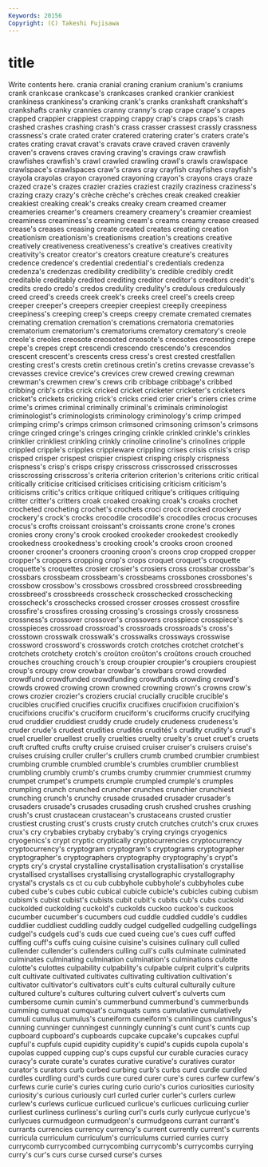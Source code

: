 ```yaml
---
Keywords: 20156 
Copyright: (C) Takeshi Fujisawa
---
```


# title

Write contents here.
crania
cranial craning cranium cranium's craniums crank crankcase crankcase's crankcases cranked
crankier crankiest crankiness crankiness's cranking crank's cranks crankshaft crankshaft's crankshafts
cranky crannies cranny cranny's crap crape crape's crapes crapped crappier
crappiest crapping crappy crap's craps craps's crash crashed crashes crashing
crash's crass crasser crassest crassly crassness crassness's crate crated crater
cratered cratering crater's craters crate's crates crating cravat cravat's cravats
crave craved craven cravenly craven's cravens craves craving craving's cravings
craw crawfish crawfishes crawfish's crawl crawled crawling crawl's crawls crawlspace
crawlspace's crawlspaces craw's craws cray crayfish crayfishes crayfish's crayola crayolas
crayon crayoned crayoning crayon's crayons crays craze crazed craze's crazes
crazier crazies craziest crazily craziness craziness's crazing crazy crazy's crèche
crèche's crèches creak creaked creakier creakiest creaking creak's creaks creaky
cream creamed creamer creameries creamer's creamers creamery creamery's creamier creamiest
creaminess creaminess's creaming cream's creams creamy crease creased crease's creases
creasing create created creates creating creation creationism creationism's creationisms creation's
creations creative creatively creativeness creativeness's creative's creatives creativity creativity's creator
creator's creators creature creature's creatures credence credence's credential credential's credentials
credenza credenza's credenzas credibility credibility's credible credibly credit creditable creditably
credited crediting creditor creditor's creditors credit's credits credo credo's credos
credulity credulity's credulous credulously creed creed's creeds creek creek's creeks
creel creel's creels creep creeper creeper's creepers creepier creepiest creepily
creepiness creepiness's creeping creep's creeps creepy cremate cremated cremates cremating
cremation cremation's cremations crematoria crematories crematorium crematorium's crematoriums crematory crematory's
creole creole's creoles creosote creosoted creosote's creosotes creosoting crepe crepe's
crepes crept crescendi crescendo crescendo's crescendos crescent crescent's crescents cress
cress's crest crested crestfallen cresting crest's crests cretin cretinous cretin's
cretins crevasse crevasse's crevasses crevice crevice's crevices crew crewed crewing
crewman crewman's crewmen crew's crews crib cribbage cribbage's cribbed cribbing
crib's cribs crick cricked cricket cricketer cricketer's cricketers cricket's crickets
cricking crick's cricks cried crier crier's criers cries crime crime's
crimes criminal criminally criminal's criminals criminologist criminologist's criminologists criminology criminology's
crimp crimped crimping crimp's crimps crimson crimsoned crimsoning crimson's crimsons
cringe cringed cringe's cringes cringing crinkle crinkled crinkle's crinkles crinklier
crinkliest crinkling crinkly crinoline crinoline's crinolines cripple crippled cripple's cripples
crippleware crippling crises crisis crisis's crisp crisped crisper crispest crispier
crispiest crisping crisply crispness crispness's crisp's crisps crispy crisscross crisscrossed
crisscrosses crisscrossing crisscross's criteria criterion criterion's criterions critic critical critically
criticise criticised criticises criticising criticism criticism's criticisms critic's critics critique
critiqued critique's critiques critiquing critter critter's critters croak croaked croaking
croak's croaks crochet crocheted crocheting crochet's crochets croci crock crocked
crockery crockery's crock's crocks crocodile crocodile's crocodiles crocus crocuses crocus's
crofts croissant croissant's croissants crone crone's crones cronies crony crony's
crook crooked crookeder crookedest crookedly crookedness crookedness's crooking crook's crooks
croon crooned crooner crooner's crooners crooning croon's croons crop cropped
cropper cropper's croppers cropping crop's crops croquet croquet's croquette croquette's
croquettes crosier crosier's crosiers cross crossbar crossbar's crossbars crossbeam crossbeam's
crossbeams crossbones crossbones's crossbow crossbow's crossbows crossbred crossbreed crossbreeding crossbreed's
crossbreeds crosscheck crosschecked crosschecking crosscheck's crosschecks crossed crosser crosses crossest
crossfire crossfire's crossfires crossing crossing's crossings crossly crossness crossness's crossover
crossover's crossovers crosspiece crosspiece's crosspieces crossroad crossroad's crossroads crossroads's cross's
crosstown crosswalk crosswalk's crosswalks crossways crosswise crossword crossword's crosswords crotch
crotches crotchet crotchet's crotchets crotchety crotch's croûton croûton's croûtons crouch
crouched crouches crouching crouch's croup croupier croupier's croupiers croupiest croup's
croupy crow crowbar crowbar's crowbars crowd crowded crowdfund crowdfunded crowdfunding
crowdfunds crowding crowd's crowds crowed crowing crown crowned crowning crown's
crowns crow's crows crozier crozier's croziers crucial crucially crucible crucible's
crucibles crucified crucifies crucifix crucifixes crucifixion crucifixion's crucifixions crucifix's cruciform
cruciform's cruciforms crucify crucifying crud cruddier cruddiest cruddy crude crudely
crudeness crudeness's cruder crude's crudest crudities crudités crudités's crudity crudity's
crud's cruel crueller cruellest cruelly cruelties cruelty cruelty's cruet cruet's
cruets cruft crufted crufts crufty cruise cruised cruiser cruiser's cruisers
cruise's cruises cruising cruller cruller's crullers crumb crumbed crumbier crumbiest
crumbing crumble crumbled crumble's crumbles crumblier crumbliest crumbling crumbly crumb's
crumbs crumby crummier crummiest crummy crumpet crumpet's crumpets crumple crumpled
crumple's crumples crumpling crunch crunched cruncher crunches crunchier crunchiest crunching
crunch's crunchy crusade crusaded crusader crusader's crusaders crusade's crusades crusading
crush crushed crushes crushing crush's crust crustacean crustacean's crustaceans crusted
crustier crustiest crusting crust's crusts crusty crutch crutches crutch's crux
cruxes crux's cry crybabies crybaby crybaby's crying cryings cryogenics cryogenics's
crypt cryptic cryptically cryptocurrencies cryptocurrency cryptocurrency's cryptogram cryptogram's cryptograms cryptographer
cryptographer's cryptographers cryptography cryptography's crypt's crypts cry's crystal crystalline crystallisation
crystallisation's crystallise crystallised crystallises crystallising crystallographic crystallography crystal's crystals cs
ct cu cub cubbyhole cubbyhole's cubbyholes cube cubed cube's cubes
cubic cubical cubicle cubicle's cubicles cubing cubism cubism's cubist cubist's
cubists cubit cubit's cubits cub's cubs cuckold cuckolded cuckolding cuckold's
cuckolds cuckoo cuckoo's cuckoos cucumber cucumber's cucumbers cud cuddle cuddled
cuddle's cuddles cuddlier cuddliest cuddling cuddly cudgel cudgelled cudgelling cudgellings
cudgel's cudgels cud's cuds cue cued cueing cue's cues cuff
cuffed cuffing cuff's cuffs cuing cuisine cuisine's cuisines culinary cull
culled cullender cullender's cullenders culling cull's culls culminate culminated culminates
culminating culmination culmination's culminations culotte culotte's culottes culpability culpability's culpable
culprit culprit's culprits cult cultivate cultivated cultivates cultivating cultivation cultivation's
cultivator cultivator's cultivators cult's cults cultural culturally culture cultured culture's
cultures culturing culvert culvert's culverts cum cumbersome cumin cumin's cummerbund
cummerbund's cummerbunds cumming cumquat cumquat's cumquats cums cumulative cumulatively cumuli
cumulus cumulus's cuneiform cuneiform's cunnilingus cunnilingus's cunning cunninger cunningest cunningly
cunning's cunt cunt's cunts cup cupboard cupboard's cupboards cupcake cupcake's
cupcakes cupful cupful's cupfuls cupid cupidity cupidity's cupid's cupids cupola
cupola's cupolas cupped cupping cup's cups cupsful cur curable curacies
curacy curacy's curate curate's curates curative curative's curatives curator curator's
curators curb curbed curbing curb's curbs curd curdle curdled curdles
curdling curd's curds cure cured curer cure's cures curfew curfew's
curfews curie curie's curies curing curio curio's curios curiosities curiosity
curiosity's curious curiously curl curled curler curler's curlers curlew curlew's
curlews curlicue curlicued curlicue's curlicues curlicuing curlier curliest curliness curliness's
curling curl's curls curly curlycue curlycue's curlycues curmudgeon curmudgeon's curmudgeons
currant currant's currants currencies currency currency's current currently current's currents
curricula curriculum curriculum's curriculums curried curries curry currycomb currycombed currycombing
currycomb's currycombs currying curry's cur's curs curse cursed curse's curses
